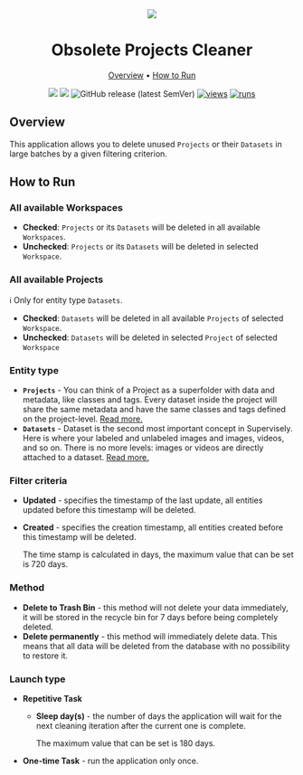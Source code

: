 <div align='center' markdown> 
<img src="https://github.com/supervisely-ecosystem/obsolete-projects-cleaner/assets/57998637/aae36fe0-33b2-41f9-9968-a1c4ab119674"/> <br>

# Obsolete Projects Cleaner

<p align='center'>
  <a href='#overview'>Overview</a> •
  <a href='#how-to-run'>How to Run</a>
</p>

[![](https://img.shields.io/badge/supervisely-ecosystem-brightgreen)](../../../../supervisely-ecosystem/obsolete-projects-cleaner)
[![](https://img.shields.io/badge/slack-chat-green.svg?logo=slack)](https://supervisely.com/slack)
![GitHub release (latest SemVer)](https://img.shields.io/github/v/release/supervisely-ecosystem/obsolete-projects-cleaner)
[![views](https://app.supervisely.com/img/badges/views/supervisely-ecosystem/obsolete-projects-cleaner.png)](https://supervisely.com)
[![runs](https://app.supervisely.com/img/badges/runs/supervisely-ecosystem/obsolete-projects-cleaner.png)](https://supervisely.com)

</div>

## Overview

This application allows you to delete unused `Projects` or their `Datasets` in large batches by a given filtering criterion.
  
## How to Run

### All available Workspaces

 - **Checked**: `Projects` or its `Datasets` will be deleted in all available `Workspaces`.
 - **Unchecked**: `Projects` or its `Datasets` will be deleted in selected `Workspace`.

### All available Projects

ℹ️ Only for entity type `Datasets`.

 - **Checked**: `Datasets` will be deleted in all available `Projects` of selected `Workspace`.
 - **Unchecked**: `Datasets` will be deleted in selected `Project` of selected `Workspace`

### Entity type
  - **`Projects`** - You can think of a Project as a superfolder with data and metadata, like classes and tags. Every dataset inside the project will share the same metadata and have the same classes and tags defined on the project-level. [Read more.](https://docs.supervisely.com/data-organization/projects)
  - **`Datasets`** - Dataset is the second most important concept in Supervisely. Here is where your labeled and unlabeled images and images, videos, and so on. There is no more levels: images or videos are directly attached to a dataset. [Read more.](https://docs.supervisely.com/data-organization/projects/datasets)

### Filter criteria

 - **Updated** - specifies the timestamp of the last update, all entities updated before this timestamp will be deleted.
 - **Created** - specifies the creation timestamp, all entities created before this timestamp will be deleted.

    The time stamp is calculated in days, the maximum value that can be set is 720 days.
  
### Method
 - **Delete to Trash Bin** - this method will not delete your data immediately, it will be stored in the recycle bin for 7 days before being completely deleted.
 - **Delete permanently** - this method will immediately delete data. This means that all data will be deleted from the database with no possibility to restore it.


### Launch type
 - **Repetitive Task**
    - **Sleep day(s)** - the number of days the application will wait for the next cleaning iteration after the current one is complete. 
      
      The maximum value that can be set is 180 days.
 - **One-time Task** - run the application only once.


